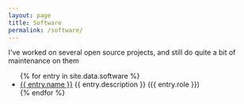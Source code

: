 ```yaml
---
layout: page
title: Software
permalink: /software/
---
```

I've worked on several open source projects, and still do quite a bit of maintenance on them

<ul>
{% for entry in site.data.software %}
    <li>
    <a href="https://github.com/{{ entry.github }}">{{ entry.name }}</a>
    {{ entry.description }} ({{ entry.role }})
    </li>
{% endfor %}
</ul>
